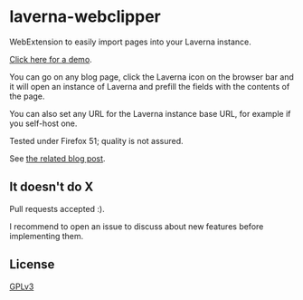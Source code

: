 # laverna-webclipper

WebExtension to easily import pages into your Laverna instance.

[Click here for a demo](https://benj.me/pub/demo-laverna-webclipper.webm).

You can go on any blog page, click the Laverna icon on the browser bar and it will open an instance of Laverna
and prefill the fields with the contents of the page.

You can also set any URL for the Laverna instance base URL, for example if you self-host one.

Tested under Firefox 51; quality is not assured.

See [the related blog post](https://blog.benj.me/2016/09/18/laverna-webclipper-webextension/).

## It doesn't do X

Pull requests accepted :).

I recommend to open an issue to discuss about new features before implementing them.

## License

[GPLv3](LICENSE)
